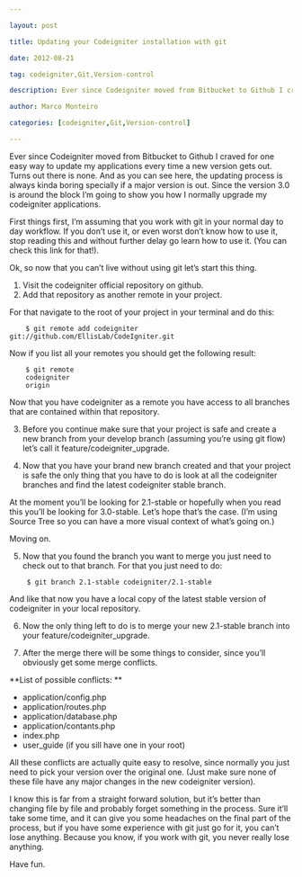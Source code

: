 ---
layout: post
title: Updating your Codeigniter installation with git
date: 2012-08-21
tag: codeigniter,Git,Version-control
description: Ever since Codeigniter moved from Bitbucket to Github I craved for one easy way to update my applications every time a new version gets out. Turns out there is none.
author: Marco Monteiro
categories: [codeigniter,Git,Version-control]
---

Ever since Codeigniter moved from Bitbucket to Github I craved for one easy way to update my applications every time a new version gets out. Turns out there is none. And as you can see here, the updating process is always kinda boring specially if a major version is out. Since the version 3.0 is around the block I’m going to show you how I normally upgrade my codeigniter applications.
<!--more-->
First things first, I’m assuming that you work with git in your normal day to day workflow. If you don’t use it, or even worst don’t know how to use it, stop reading this and without further delay go learn how to use it. (You can check this link for that!).

Ok, so now that you can’t live without using git let’s start this thing. 

1. Visit the codeigniter official repository on github.
2. Add that repository as another remote in your project.

For that navigate to the root of your project in your terminal and do this:

        $ git remote add codeigniter git://github.com/EllisLab/CodeIgniter.git
		
Now if you list all your remotes you should get the following result:

		$ git remote
		codeigniter
	 	origin

Now that you have codeigniter as a remote you have access to all branches that are contained within that repository. 

3. Before you continue make sure that your project is safe and create a new branch from your develop branch (assuming you’re using git flow) let’s call it feature/codeigniter_upgrade. 

4. Now that you have your brand new branch created and that your project is safe the only thing that you have to do is look at all the codeigniter branches and find the latest codeigniter stable branch.

At the moment you’ll be looking for 2.1-stable or hopefully when you read this you’ll be looking for 3.0-stable. Let’s hope that’s the case. (I’m using Source Tree so you can have a more visual context of what’s going on.)

Moving on. 

5. Now that you found the branch you want to merge you just need to check out to that branch. For that you just need to do:

		$ git branch 2.1-stable codeigniter/2.1-stable
		
And like that now you have a local copy of the latest stable version of codeigniter in your local repository.

6. Now the only thing left to do is to merge your new 2.1-stable branch into your feature/codeigniter_upgrade. 

7. After the merge there will be some things to consider, since you’ll obviously get some merge conflicts. 

**List of possible conflicts: **

* application/config.php
* application/routes.php
* application/database.php
* application/contants.php
* index.php
* user_guide (if you sill have one in your root)

All these conflicts are actually quite easy to resolve, since normally you just need to pick your version over the original one. (Just make sure none of these file have any major changes in the new codeigniter version).

I know this is far from a straight forward solution, but it’s better than changing file by file and probably forget something in the process. Sure it’ll take some time, and it can give you some headaches on the final part of the process, but if you have some experience with git just go for it, you can’t lose anything. Because you know, if you work with git, you never really lose anything. 

Have fun.